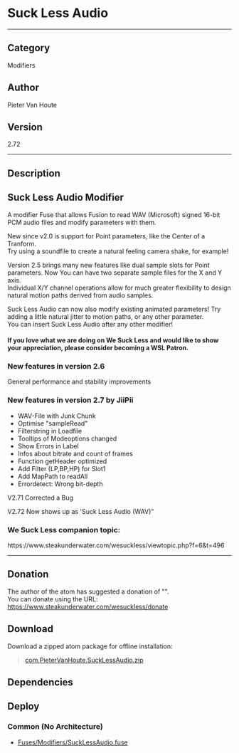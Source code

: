 # Suck Less Audio
___

## Category
Modifiers

## Author
Pieter Van Houte

## Version
2.72

___

## Description
<h2>Suck Less Audio Modifier</h2>

<p>A modifier Fuse that allows Fusion to read WAV (Microsoft) signed 16-bit PCM audio files and modify parameters with them.</p>
<p>New since v2.0 is support for Point parameters, like the Center of a Tranform.<br>
Try using a soundfile to create a natural feeling camera shake, for example!</p>
<p>Version 2.5 brings many new features like dual sample slots for Point parameters. Now You can have two separate sample files for the X and Y axis.<br>
Individual X/Y channel operations allow for much greater flexibility to design natural motion paths derived from audio samples.</p>
<p>Suck Less Audio can now also modify existing animated parameters! Try adding a little natural jitter to motion paths, or any other parameter.<br>
You can insert Suck Less Audio after any other modifier!</p>

<h4>If you love what we are doing on We Suck Less and would like to show your appreciation, please consider becoming a WSL Patron.</h4>

<h3>New features in version 2.6</h3>
<p>General performance and stability improvements</p>

<h3>New features in version 2.7 by JiiPii</h3>
<ul>
<li> WAV-File with Junk Chunk</li>
<li> Optimise "sampleRead"</li>
<li> Filterstring in Loadfile</li>
<li> Tooltips of Modeoptions changed</li>
<li> Show Errors in Label</li>
<li> Infos about bitrate and count of frames</li>
<li> Function getHeader optimized</li>
<li> Add Filter (LP,BP,HP) for Slot1</li>
<li> Add MapPath to readAll</li>
<li> Errordetect: Wrong bit-depth</li>
</ul>
<p>V2.71 Corrected a Bug</p>
<p>V2.72 Now shows up as 'Suck Less Audio (WAV)"</p>

<h3>We Suck Less companion topic:</h3>
<p>https://www.steakunderwater.com/wesuckless/viewtopic.php?f=6&t=496</p>





___

## Donation
The author of the atom has suggested a donation of "".  
You can donate using the URL: <a href="https://www.steakunderwater.com/wesuckless/donate">https://www.steakunderwater.com/wesuckless/donate</a>
## Download

Download a zipped atom package for offline installation:
> [com.PieterVanHoute.SuckLessAudio.zip](https://gitlab.com/WeSuckLess/Reactor/-/archive/master/Reactor-master.zip?path=Atoms/com.PieterVanHoute.SuckLessAudio)  

## Dependencies

## Deploy

### Common (No Architecture)

<ul>
<li><a href="https://gitlab.com/WeSuckLess/Reactor/-/blob/master/Atoms/com.PieterVanHoute.SuckLessAudio/Fuses/Modifiers/SuckLessAudio.fuse?ref_type=heads">Fuses/Modifiers/SuckLessAudio.fuse</a></li>
</ul>
